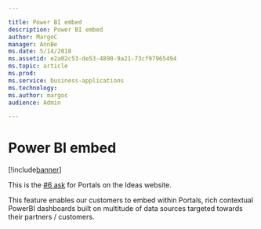 ```yaml
---

title: Power BI embed
description: Power BI embed
author: MargoC
manager: AnnBe
ms.date: 5/14/2018
ms.assetid: e2a02c53-de53-4890-9a21-73cf97965494
ms.topic: article
ms.prod: 
ms.service: business-applications
ms.technology: 
ms.author: margoc
audience: Admin

---
```

#  Power BI embed


[!include[banner](../../../includes/banner.md)]

This is the [\#6
ask](https://experience.dynamics.com/ideas/idea/?ideaid=76fe3c62-62ea-e611-80c1-00155d460d59)
for Portals on the Ideas website.

This feature enables our customers to embed within Portals, rich contextual
PowerBI dashboards built on multitude of data sources targeted towards their
partners / customers.
